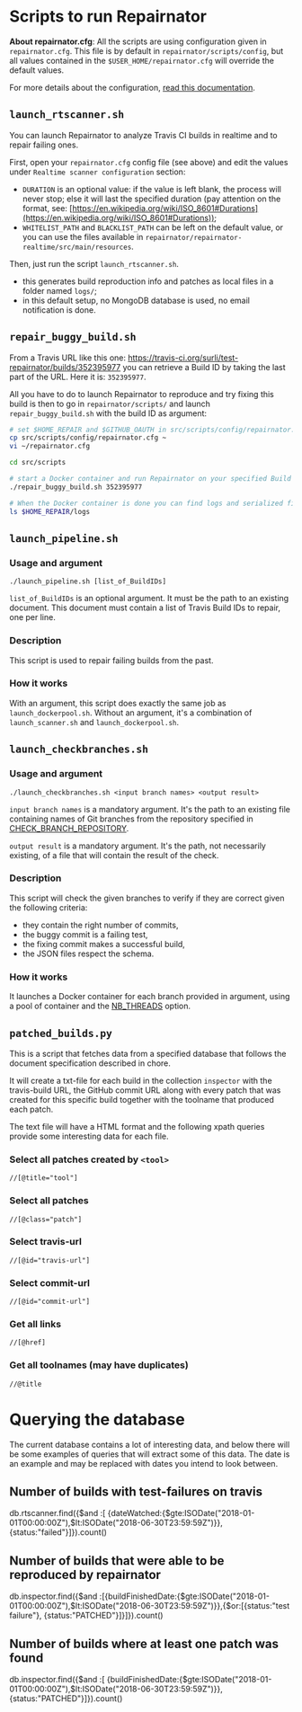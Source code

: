 # Scripts to run Repairnator


**About repairnator.cfg**: All the scripts are using configuration given in `repairnator.cfg`.
This file is by default in `repairnator/scripts/config`, but all values contained in the `$USER_HOME/repairnator.cfg` will override the default values.

For more details about the configuration, [read this documentation](repairnator-config.md).

## `launch_rtscanner.sh`

You can launch Repairnator to analyze Travis CI builds in realtime and to repair failing ones.

First, open your `repairnator.cfg` config file (see above) and edit the values under `Realtime scanner configuration` section:
  - `DURATION` is an optional value: if the value is left blank, the process will never stop; else it will last the specified duration (pay attention on the format, see: [https://en.wikipedia.org/wiki/ISO_8601#Durations](https://en.wikipedia.org/wiki/ISO_8601#Durations));
  - `WHITELIST_PATH` and `BLACKLIST_PATH` can be left on the default value, or you can use the files available in `repairnator/repairnator-realtime/src/main/resources`.
  
Then, just run the script `launch_rtscanner.sh`.

* this generates build reproduction info and patches as local files in a folder named `logs/`;
* in this default setup, no MongoDB database is used, no email notification is done.

## `repair_buggy_build.sh`

From a Travis URL like this one: https://travis-ci.org/surli/test-repairnator/builds/352395977 you can retrieve a Build ID by taking the last part of the URL.
Here it is: `352395977`.

All you have to do to launch Repairnator to reproduce and try fixing this build is then to go in `repairnator/scripts/` and launch `repair_buggy_build.sh` with the build ID as argument:

```bash
# set $HOME_REPAIR and $GITHUB_OAUTH in src/scripts/config/repairnator.cfg
cp src/scripts/config/repairnator.cfg ~
vi ~/repairnator.cfg

cd src/scripts

# start a Docker container and run Repairnator on your specified Build ID.
./repair_buggy_build.sh 352395977

# When the Docker container is done you can find logs and serialized files in the `$HOME_REPAIR/logs` path.
ls $HOME_REPAIR/logs
```

## `launch_pipeline.sh`

### Usage and argument
```
./launch_pipeline.sh [list_of_BuildIDs]
```

`list_of_BuildIDs` is an optional argument. 
It must be the path to an existing document. 
This document must contain a list of Travis Build IDs to repair, one per line.

### Description

This script is used to repair failing builds from the past. 

### How it works

With an argument, this script does exactly the same job as `launch_dockerpool.sh`.
Without an argument, it's a combination of `launch_scanner.sh` and `launch_dockerpool.sh`.

## `launch_checkbranches.sh`

### Usage and argument

```
./launch_checkbranches.sh <input branch names> <output result>
```

`input branch names` is a mandatory argument. It's the path to an existing file containing names of Git branches from the repository specified in [CHECK_BRANCH_REPOSITORY](repairnator-config.md#check_branch_repository).

`output result` is a mandatory argument. It's the path, not necessarily existing, of a file that will contain the result of the check.

### Description

This script will check the given branches to verify if they are correct given the following criteria:
  - they contain the right number of commits,
  - the buggy commit is a failing test,
  - the fixing commit makes a successful build,
  - the JSON files respect the schema.
  
### How it works

It launches a Docker container for each branch provided in argument, using a pool of container and the [NB_THREADS](repairnator-config.md#nb_threads) option.

## `patched_builds.py`

This is a script that fetches data from a specified database that
follows the document specification described in chore. 

It will create a txt-file for each build in the collection `inspector`
with the travis-build URL, the GitHub commit URL along with every
patch that was created for this specific build together with the
toolname that produced each patch.

The text file will have a HTML format and the following xpath queries
provide some interesting data for each file.

### Select all patches created by `<tool>`
`//[@title="tool"]`

### Select all patches
`//[@class="patch"]`

### Select travis-url
`//[@id="travis-url"]`

### Select commit-url
`//[@id="commit-url"]`

### Get all links
`//[@href]`

### Get all toolnames (may have duplicates)
`//@title`

# Querying the database

The current database contains a lot of interesting data, and below there will be some examples of queries that will extract some of this data. The date is an example and may be replaced with dates you intend to look between.

## Number of builds with test-failures on travis

db.rtscanner.find({$and :[ {dateWatched:{$gte:ISODate("2018-01-01T00:00:00Z"),$lt:ISODate("2018-06-30T23:59:59Z")}},{status:"failed"}]}).count()

## Number of builds that were able to be reproduced by repairnator

db.inspector.find({$and :[{buildFinishedDate:{$gte:ISODate("2018-01-01T00:00:00Z"),$lt:ISODate("2018-06-30T23:59:59Z")}},{$or:[{status:"test failure"}, {status:"PATCHED"}]}]}).count()

## Number of builds where at least one patch was found

db.inspector.find({$and :[ {buildFinishedDate:{$gte:ISODate("2018-01-01T00:00:00Z"),$lt:ISODate("2018-06-30T23:59:59Z")}},{status:"PATCHED"}]}).count()

